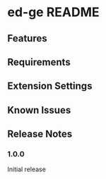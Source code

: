 # ed-ge README

## Features

## Requirements

## Extension Settings

## Known Issues

## Release Notes

### 1.0.0

Initial release 




